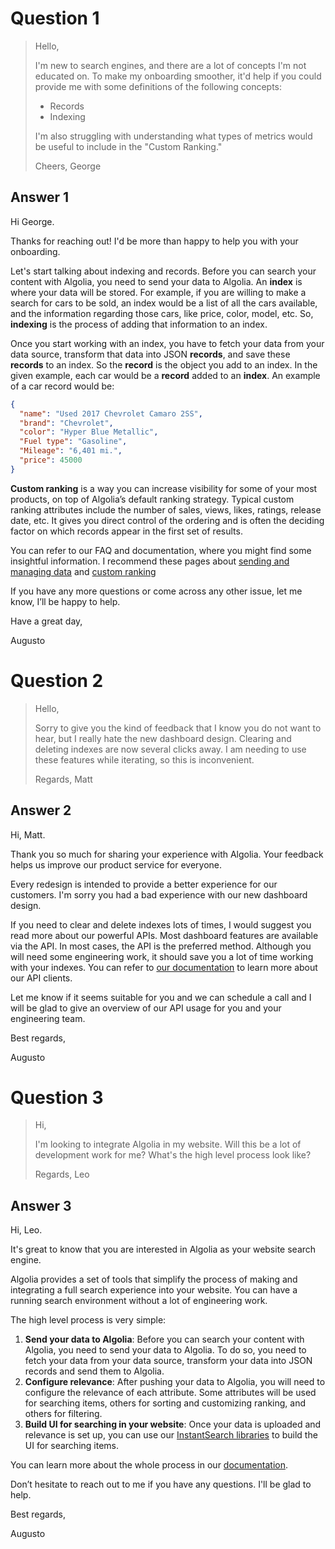 # Question 1
>Hello,
>
>I'm new to search engines, and there are a lot of concepts I'm not educated on. To make my onboarding smoother, it'd help if you could provide me with some definitions of the following concepts:
>- Records
>- Indexing
>
>I'm also struggling with understanding what types of metrics would be useful to include in the "Custom Ranking." 
>
>Cheers,
>George

## Answer 1

Hi George.

Thanks for reaching out! I'd be more than happy to help you with your onboarding.

Let's start talking about indexing and records. Before you can search your content with Algolia, you need to send your data to Algolia. An **index** is where your data will be stored. For example, if you are willing to make a search for cars to be sold, an index would be a list of all the cars available, and the information regarding those cars, like price, color, model, etc. So, **indexing** is the process of adding that information to an index.

Once you start working with an index, you have to fetch your data from your data source, transform that data into JSON **records**, and save these **records** to an index. So the **record** is the object you add to an index. In the given example, each car would be a **record** added to an **index**.  An example of a car record would be:

```json
{
  "name": "Used 2017 Chevrolet Camaro 2SS",
  "brand": "Chevrolet",
  "color": "Hyper Blue Metallic",
  "Fuel type": "Gasoline",
  "Mileage": "6,401 mi.",
  "price": 45000
}
```

**Custom ranking** is a way you can increase visibility for some of your most products, on top of Algolia’s default ranking strategy. Typical custom ranking attributes include the number of sales, views, likes, ratings, release date, etc. It gives you direct control of the ordering and is often the deciding factor on which records appear in the first set of results.

You can refer to our FAQ and documentation, where you might find some insightful information. I recommend these pages about [sending and managing data](https://www.algolia.com/doc/guides/sending-and-managing-data/prepare-your-data/) and [custom ranking](https://www.algolia.com/doc/guides/managing-results/must-do/custom-ranking/)

If you have any more questions or come across any other issue, let me know, I’ll be happy to help.

Have a great day,

Augusto

# Question 2

>Hello,
>
>Sorry to give you the kind of feedback that I know you do not want to hear, but I really hate the new dashboard design. Clearing and deleting indexes are now several clicks away. I am needing to use these features while iterating, so this is inconvenient.
>
>Regards,
>Matt 

## Answer 2

Hi, Matt.

Thank you so much for sharing your experience with Algolia. Your feedback helps us improve our product service for everyone.

Every redesign is intended to provide a better experience for our customers. I'm sorry you had a bad experience with our new dashboard design. 

If you need to clear and delete indexes lots of times, I would suggest you read more about our powerful APIs. Most dashboard features are available via the API. In most cases, the API is the preferred method. Although you will need some engineering work, it should save you a lot of time working with your indexes. You can refer to [our documentation](https://www.algolia.com/doc/guides/getting-started/how-algolia-works/in-depth/ecosystem/#using-the-api-clients) to learn more about our API clients. 

Let me know if it seems suitable for you and we can schedule a call and I will be glad to give an overview of our API usage for you and your engineering team.

Best regards,

Augusto

# Question 3

>Hi,
>
>I'm looking to integrate Algolia in my website. Will this be a lot of development work for me? What's the high level process look like?
>
>Regards,
>Leo

## Answer 3
    
Hi, Leo.

It's great to know that you are interested in Algolia as your website search engine.

Algolia provides a set of tools that simplify the process of making and integrating a full search experience into your website. You can have a running search environment without a lot of engineering work. 

The high level process is very simple:

1. **Send your data to Algolia**: Before you can search your content with Algolia, you need to send your data to Algolia. To do so, you need to fetch your data from your data source, transform your data into JSON records and send them to Algolia.
2. **Configure relevance**: After pushing your data to Algolia, you will need to configure the relevance of each attribute. Some attributes will be used for searching items, others for sorting and customizing ranking, and others for filtering. 
3. **Build UI for searching in your website**: Once your data is uploaded and relevance is set up, you can use our [InstantSearch libraries](https://www.algolia.com/doc/guides/building-search-ui/what-is-instantsearch/js/) to build the UI for searching items. 

You can learn more about the whole process in our [documentation](https://www.algolia.com/doc/).

Don’t hesitate to reach out to me if you have any questions. I'll be glad to help.

Best regards,

Augusto



